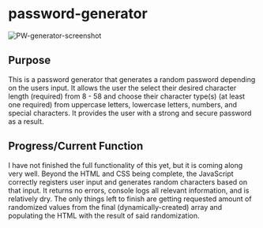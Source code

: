 # password-generator
![PW-generator-screenshot](https://user-images.githubusercontent.com/49658803/72676765-ce83f700-3a49-11ea-9ae7-26b4dbcec57c.png)


## Purpose
This is a password generator that generates a random password depending on the users input. It allows the user the select their desired character length (required) from 8 - 58 and choose their character type(s) (at least one required) from uppercase letters, lowercase letters, numbers, and special characters. It provides the user with a strong and secure password as a result.

## Progress/Current Function 
I have not finished the full functionality of this yet, but it is coming along very well. Beyond the HTML and CSS being complete, the JavaScript correctly registers user input and generates random characters based on that input. It returns no errors, console logs all relevant information, and is relatively dry. The only things left to finish are getting requested amount of randomized values from the final (dynamically-created) array and populating the HTML with the result of said randomization.